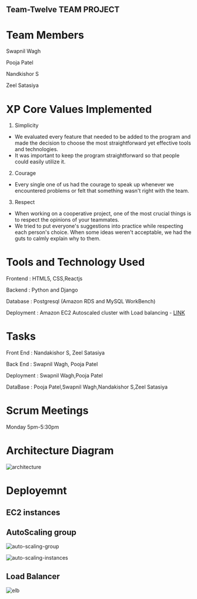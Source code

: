 ## Team-Twelve TEAM PROJECT

# Team Members

Swapnil Wagh

Pooja Patel

Nandkishor S

Zeel Satasiya

# XP Core Values Implemented

1. Simplicity

- We evaluated every feature that needed to be added to the program and made the decision to choose the most straightforward yet effective tools and technologies.
- It was important to keep the program straightforward so that people could easily utilize it.

2. Courage

- Every single one of us had the courage to speak up whenever we encountered problems or felt that something wasn't right with the team.

3. Respect

- When working on a cooperative project, one of the most crucial things is to respect the opinions of your teammates.
- We tried to put everyone's suggestions into practice while respecting each person's choice. When some ideas weren't acceptable, we had the guts to calmly explain why to them.

# Tools and Technology Used

Frontend : HTML5, CSS,Reactjs

Backend : Python and Django

Database : Postgresql (Amazon RDS and MySQL WorkBench)

Deployment : Amazon EC2 Autoscaled cluster with Load balancing - [LINK](http://ec2-18-144-53-161.us-west-1.compute.amazonaws.com/)

# Tasks

Front End : Nandakishor S, Zeel Satasiya

Back End : Swapnil Wagh, Pooja Patel

Deployment : Swapnil Wagh,Pooja Patel

DataBase : Pooja Patel,Swapnil Wagh,Nandakishor S,Zeel Satasiya

# Scrum Meetings

Monday 5pm-5:30pm

# Architecture Diagram

![architecture](https://user-images.githubusercontent.com/113156443/205470068-6b2add2f-8b8a-478d-93b9-1f5179b2d2dc.png)

# Deployemnt

## EC2 instances

## AutoScaling group

![auto-scaling-group](https://user-images.githubusercontent.com/113156443/205470216-b1fd2407-032b-4e41-95aa-880ebe11d063.png)

![auto-scaling-instances](https://user-images.githubusercontent.com/113156443/205470236-97e9ce89-1985-4b29-9128-d14da10b57d8.png)

## Load Balancer

![elb](https://user-images.githubusercontent.com/113156443/205470223-83c355ba-242d-466e-b99c-b9d75f44793b.png)
